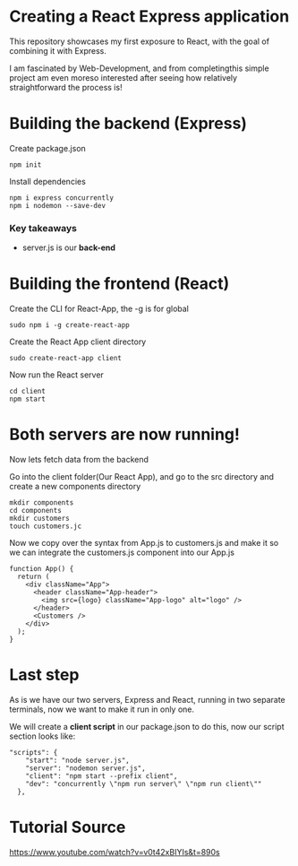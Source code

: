 # Creating a React Express application

This repository showcases my first exposure to React, with the goal of combining it with Express.

I am fascinated by Web-Development, and from completingthis simple project am even moreso interested after seeing how relatively straightforward the process is!

# Building the backend (Express)
Create package.json
```
npm init
```

Install dependencies
```
npm i express concurrently
npm i nodemon --save-dev
```

### Key takeaways
- server.js is our **back-end**

# Building the frontend (React)
Create the CLI for React-App, the -g is for global
```
sudo npm i -g create-react-app
```
Create the React App client directory
```
sudo create-react-app client
```
Now run the React server
```
cd client
npm start
```

# Both servers are now running!

Now lets fetch data from the backend

Go into the client folder(Our React App), and go to the src directory and create a new components directory
```
mkdir components
cd components
mkdir customers
touch customers.jc
```
Now we copy over the syntax from App.js to customers.js and make it so we can integrate the customers.js component into our App.js
```
function App() {
  return (
    <div className="App">
      <header className="App-header">
        <img src={logo} className="App-logo" alt="logo" />
      </header>
      <Customers />
    </div>
  );
}
```

# Last step

As is we have our two servers, Express and React, running in two separate terminals, now we want to make it run in only one.

We will create a **client script** in our package.json to do this, now our script section looks like:
```
"scripts": {
    "start": "node server.js",
    "server": "nodemon server.js",
    "client": "npm start --prefix client",
    "dev": "concurrently \"npm run server\" \"npm run client\""
  },
```

# Tutorial Source
https://www.youtube.com/watch?v=v0t42xBIYIs&t=890s